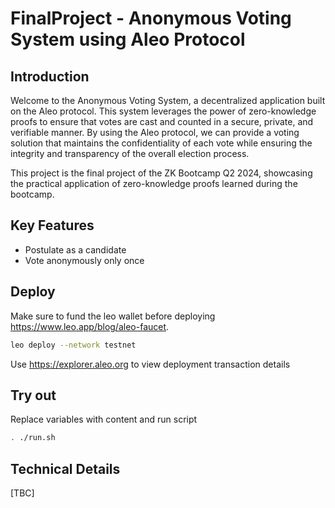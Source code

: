 # FinalProject - Anonymous Voting System using Aleo Protocol

## Introduction

Welcome to the Anonymous Voting System, a decentralized application built on the Aleo protocol. This system leverages the power of zero-knowledge proofs to ensure that votes are cast and counted in a secure, private, and verifiable manner. By using the Aleo protocol, we can provide a voting solution that maintains the confidentiality of each vote while ensuring the integrity and transparency of the overall election process.

This project is the final project of the ZK Bootcamp Q2 2024, showcasing the practical application of zero-knowledge proofs learned during the bootcamp.

## Key Features

- Postulate as a candidate
- Vote anonymously only once

## Deploy

Make sure to fund the leo wallet before deploying <https://www.leo.app/blog/aleo-faucet>.

```bash
leo deploy --network testnet
```

Use <https://explorer.aleo.org> to view deployment transaction details

## Try out

Replace variables with content and run script

```bash
. ./run.sh

```

## Technical Details

[TBC]
